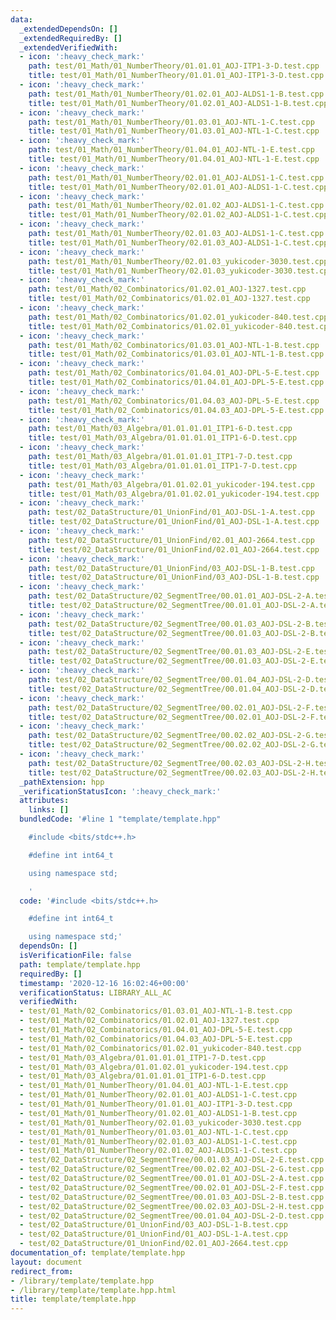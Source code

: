 ```yaml
---
data:
  _extendedDependsOn: []
  _extendedRequiredBy: []
  _extendedVerifiedWith:
  - icon: ':heavy_check_mark:'
    path: test/01_Math/01_NumberTheory/01.01.01_AOJ-ITP1-3-D.test.cpp
    title: test/01_Math/01_NumberTheory/01.01.01_AOJ-ITP1-3-D.test.cpp
  - icon: ':heavy_check_mark:'
    path: test/01_Math/01_NumberTheory/01.02.01_AOJ-ALDS1-1-B.test.cpp
    title: test/01_Math/01_NumberTheory/01.02.01_AOJ-ALDS1-1-B.test.cpp
  - icon: ':heavy_check_mark:'
    path: test/01_Math/01_NumberTheory/01.03.01_AOJ-NTL-1-C.test.cpp
    title: test/01_Math/01_NumberTheory/01.03.01_AOJ-NTL-1-C.test.cpp
  - icon: ':heavy_check_mark:'
    path: test/01_Math/01_NumberTheory/01.04.01_AOJ-NTL-1-E.test.cpp
    title: test/01_Math/01_NumberTheory/01.04.01_AOJ-NTL-1-E.test.cpp
  - icon: ':heavy_check_mark:'
    path: test/01_Math/01_NumberTheory/02.01.01_AOJ-ALDS1-1-C.test.cpp
    title: test/01_Math/01_NumberTheory/02.01.01_AOJ-ALDS1-1-C.test.cpp
  - icon: ':heavy_check_mark:'
    path: test/01_Math/01_NumberTheory/02.01.02_AOJ-ALDS1-1-C.test.cpp
    title: test/01_Math/01_NumberTheory/02.01.02_AOJ-ALDS1-1-C.test.cpp
  - icon: ':heavy_check_mark:'
    path: test/01_Math/01_NumberTheory/02.01.03_AOJ-ALDS1-1-C.test.cpp
    title: test/01_Math/01_NumberTheory/02.01.03_AOJ-ALDS1-1-C.test.cpp
  - icon: ':heavy_check_mark:'
    path: test/01_Math/01_NumberTheory/02.01.03_yukicoder-3030.test.cpp
    title: test/01_Math/01_NumberTheory/02.01.03_yukicoder-3030.test.cpp
  - icon: ':heavy_check_mark:'
    path: test/01_Math/02_Combinatorics/01.02.01_AOJ-1327.test.cpp
    title: test/01_Math/02_Combinatorics/01.02.01_AOJ-1327.test.cpp
  - icon: ':heavy_check_mark:'
    path: test/01_Math/02_Combinatorics/01.02.01_yukicoder-840.test.cpp
    title: test/01_Math/02_Combinatorics/01.02.01_yukicoder-840.test.cpp
  - icon: ':heavy_check_mark:'
    path: test/01_Math/02_Combinatorics/01.03.01_AOJ-NTL-1-B.test.cpp
    title: test/01_Math/02_Combinatorics/01.03.01_AOJ-NTL-1-B.test.cpp
  - icon: ':heavy_check_mark:'
    path: test/01_Math/02_Combinatorics/01.04.01_AOJ-DPL-5-E.test.cpp
    title: test/01_Math/02_Combinatorics/01.04.01_AOJ-DPL-5-E.test.cpp
  - icon: ':heavy_check_mark:'
    path: test/01_Math/02_Combinatorics/01.04.03_AOJ-DPL-5-E.test.cpp
    title: test/01_Math/02_Combinatorics/01.04.03_AOJ-DPL-5-E.test.cpp
  - icon: ':heavy_check_mark:'
    path: test/01_Math/03_Algebra/01.01.01.01_ITP1-6-D.test.cpp
    title: test/01_Math/03_Algebra/01.01.01.01_ITP1-6-D.test.cpp
  - icon: ':heavy_check_mark:'
    path: test/01_Math/03_Algebra/01.01.01.01_ITP1-7-D.test.cpp
    title: test/01_Math/03_Algebra/01.01.01.01_ITP1-7-D.test.cpp
  - icon: ':heavy_check_mark:'
    path: test/01_Math/03_Algebra/01.01.02.01_yukicoder-194.test.cpp
    title: test/01_Math/03_Algebra/01.01.02.01_yukicoder-194.test.cpp
  - icon: ':heavy_check_mark:'
    path: test/02_DataStructure/01_UnionFind/01_AOJ-DSL-1-A.test.cpp
    title: test/02_DataStructure/01_UnionFind/01_AOJ-DSL-1-A.test.cpp
  - icon: ':heavy_check_mark:'
    path: test/02_DataStructure/01_UnionFind/02.01_AOJ-2664.test.cpp
    title: test/02_DataStructure/01_UnionFind/02.01_AOJ-2664.test.cpp
  - icon: ':heavy_check_mark:'
    path: test/02_DataStructure/01_UnionFind/03_AOJ-DSL-1-B.test.cpp
    title: test/02_DataStructure/01_UnionFind/03_AOJ-DSL-1-B.test.cpp
  - icon: ':heavy_check_mark:'
    path: test/02_DataStructure/02_SegmentTree/00.01.01_AOJ-DSL-2-A.test.cpp
    title: test/02_DataStructure/02_SegmentTree/00.01.01_AOJ-DSL-2-A.test.cpp
  - icon: ':heavy_check_mark:'
    path: test/02_DataStructure/02_SegmentTree/00.01.03_AOJ-DSL-2-B.test.cpp
    title: test/02_DataStructure/02_SegmentTree/00.01.03_AOJ-DSL-2-B.test.cpp
  - icon: ':heavy_check_mark:'
    path: test/02_DataStructure/02_SegmentTree/00.01.03_AOJ-DSL-2-E.test.cpp
    title: test/02_DataStructure/02_SegmentTree/00.01.03_AOJ-DSL-2-E.test.cpp
  - icon: ':heavy_check_mark:'
    path: test/02_DataStructure/02_SegmentTree/00.01.04_AOJ-DSL-2-D.test.cpp
    title: test/02_DataStructure/02_SegmentTree/00.01.04_AOJ-DSL-2-D.test.cpp
  - icon: ':heavy_check_mark:'
    path: test/02_DataStructure/02_SegmentTree/00.02.01_AOJ-DSL-2-F.test.cpp
    title: test/02_DataStructure/02_SegmentTree/00.02.01_AOJ-DSL-2-F.test.cpp
  - icon: ':heavy_check_mark:'
    path: test/02_DataStructure/02_SegmentTree/00.02.02_AOJ-DSL-2-G.test.cpp
    title: test/02_DataStructure/02_SegmentTree/00.02.02_AOJ-DSL-2-G.test.cpp
  - icon: ':heavy_check_mark:'
    path: test/02_DataStructure/02_SegmentTree/00.02.03_AOJ-DSL-2-H.test.cpp
    title: test/02_DataStructure/02_SegmentTree/00.02.03_AOJ-DSL-2-H.test.cpp
  _pathExtension: hpp
  _verificationStatusIcon: ':heavy_check_mark:'
  attributes:
    links: []
  bundledCode: '#line 1 "template/template.hpp"

    #include <bits/stdc++.h>

    #define int int64_t

    using namespace std;

    '
  code: '#include <bits/stdc++.h>

    #define int int64_t

    using namespace std;'
  dependsOn: []
  isVerificationFile: false
  path: template/template.hpp
  requiredBy: []
  timestamp: '2020-12-16 16:02:46+00:00'
  verificationStatus: LIBRARY_ALL_AC
  verifiedWith:
  - test/01_Math/02_Combinatorics/01.03.01_AOJ-NTL-1-B.test.cpp
  - test/01_Math/02_Combinatorics/01.02.01_AOJ-1327.test.cpp
  - test/01_Math/02_Combinatorics/01.04.01_AOJ-DPL-5-E.test.cpp
  - test/01_Math/02_Combinatorics/01.04.03_AOJ-DPL-5-E.test.cpp
  - test/01_Math/02_Combinatorics/01.02.01_yukicoder-840.test.cpp
  - test/01_Math/03_Algebra/01.01.01.01_ITP1-7-D.test.cpp
  - test/01_Math/03_Algebra/01.01.02.01_yukicoder-194.test.cpp
  - test/01_Math/03_Algebra/01.01.01.01_ITP1-6-D.test.cpp
  - test/01_Math/01_NumberTheory/01.04.01_AOJ-NTL-1-E.test.cpp
  - test/01_Math/01_NumberTheory/02.01.01_AOJ-ALDS1-1-C.test.cpp
  - test/01_Math/01_NumberTheory/01.01.01_AOJ-ITP1-3-D.test.cpp
  - test/01_Math/01_NumberTheory/01.02.01_AOJ-ALDS1-1-B.test.cpp
  - test/01_Math/01_NumberTheory/02.01.03_yukicoder-3030.test.cpp
  - test/01_Math/01_NumberTheory/01.03.01_AOJ-NTL-1-C.test.cpp
  - test/01_Math/01_NumberTheory/02.01.03_AOJ-ALDS1-1-C.test.cpp
  - test/01_Math/01_NumberTheory/02.01.02_AOJ-ALDS1-1-C.test.cpp
  - test/02_DataStructure/02_SegmentTree/00.01.03_AOJ-DSL-2-E.test.cpp
  - test/02_DataStructure/02_SegmentTree/00.02.02_AOJ-DSL-2-G.test.cpp
  - test/02_DataStructure/02_SegmentTree/00.01.01_AOJ-DSL-2-A.test.cpp
  - test/02_DataStructure/02_SegmentTree/00.02.01_AOJ-DSL-2-F.test.cpp
  - test/02_DataStructure/02_SegmentTree/00.01.03_AOJ-DSL-2-B.test.cpp
  - test/02_DataStructure/02_SegmentTree/00.02.03_AOJ-DSL-2-H.test.cpp
  - test/02_DataStructure/02_SegmentTree/00.01.04_AOJ-DSL-2-D.test.cpp
  - test/02_DataStructure/01_UnionFind/03_AOJ-DSL-1-B.test.cpp
  - test/02_DataStructure/01_UnionFind/01_AOJ-DSL-1-A.test.cpp
  - test/02_DataStructure/01_UnionFind/02.01_AOJ-2664.test.cpp
documentation_of: template/template.hpp
layout: document
redirect_from:
- /library/template/template.hpp
- /library/template/template.hpp.html
title: template/template.hpp
---
```

